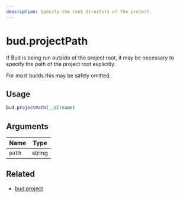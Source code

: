 ```yaml
---
description: Specify the root directory of the project.
---
```


# bud.projectPath

If Bud is being run outside of the project root, it may be necessary to specify the path of the project root explicitly.

For most builds this may be safely omitted.

## Usage

```js
bud.projectPath(__dirname)
```

## Arguments

Name | Type |
------ | ------ |
`path` | string |

## Related

- [bud.project](/docs/bud/config-project.md)
